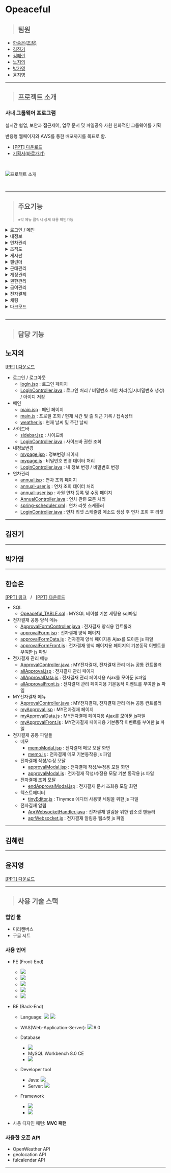 # Opeaceful

> ## 팀원

- [한승은(조장)](#한승은)
- [김진기](#김진기)
- [김혜린](#김혜린)
- [노지의](#노지의)
- [박가영](#박가영)
- [윤지영](#윤지영)

---

> ## 프로젝트 소개

### 사내 그룹웨어 프로그램

실시간 협업, 보안과 접근제어, 업무 문서 및 파일공유
사원 친화적인 그룹웨어를 기획

반응형 웹페이지와 AWS를 통한 배포까지를 목표로 함.

- [[PPT] 다운로드](./Opeaceful/src/main/webapp/resources/etc/pdf/opeaceful.pdf)
- [기획서(바로가기)](https://docs.google.com/spreadsheets/d/1BetFMp64okyNTD5TSe3A4GyWWF_pxn_f3TOzRJlA34o/edit?usp=sharing)

<br>

![프로젝트 소개](./Opeaceful/src/main/webapp/resources/etc/video/opeaceful.gif)

<br>

---

<!-- > ## 주요 기능 -->

<blockquote>
<h2>주요기능</h2>
<p><small>※각 메뉴 클릭시 상세 내용 확인가능</small></p>
</blockquote>

<details>
<summary> 로그인 / 메인 </summary><br>
<div markdown="1">

![로그인 / 메인](./Opeaceful/src/main/webapp/resources/etc/video/login.gif)

</div>
</details>

<details>
<summary> 내정보 </summary><br>
<div markdown="1">

![내정보](./Opeaceful/src/main/webapp/resources/etc/video/mypage.gif)

</div>
</details>

<details>
<summary> 연차관리 </summary><br>
<div markdown="1">

![연차관리](./Opeaceful/src/main/webapp/resources/etc/video/annual.gif)

</div>
</details>

<details>
<summary> 조직도 </summary>
<div markdown="1">

![조직도](./Opeaceful/src/main/webapp/resources/etc/video/darkmode.gif)

</div>
</details>

<details>
<summary> 게시판 </summary>
<div markdown="1">

![게시판](./Opeaceful/src/main/webapp/resources/etc/video/board.gif)

</div>
</details>

<details>
<summary> 캘린더 </summary>
<div markdown="1">

![캘린더](./Opeaceful/src/main/webapp/resources/etc/video/calendar.gif)

</div>
</details>

<details>
<summary> 근태관리 </summary>
<div markdown="1">

![근태관리](./Opeaceful/src/main/webapp/resources/etc/video/darkmode.gif)

</div>
</details>

<details>
<summary> 계정관리 </summary>
<div markdown="1">

![계정관리](./Opeaceful/src/main/webapp/resources/etc/video/member.gif)

</div>
</details>

<details>
<summary> 권한관리 </summary>
<div markdown="1">

![권한관리](./Opeaceful/src/main/webapp/resources/etc/video/role.gif)

</div>
</details>

<details>
<summary> 급여관리 </summary>
<div markdown="1">

![급여관리](./Opeaceful/src/main/webapp/resources/etc/video/salary.gif)

</div>
</details>

<details>
<summary> 전자결제 </summary>
<div markdown="1">
  
  - 전자결재 양식
  ![전자결제양식](./Opeaceful/src/main/webapp/resources/etc/video/approvalForm.gif)
  - MY 전자결재
    ![전자결제](./Opeaceful/src/main/webapp/resources/etc/video/approval.gif)
  - 전자결재 관리
    ![전자결제관리](./Opeaceful/src/main/webapp/resources/etc/video/approvalManage.gif)

</div>
</details>

<details>
<summary> 채팅 </summary>
<div markdown="1">

![채팅](./Opeaceful/src/main/webapp/resources/etc/video/darkmode.gif)

</div>
</details>

<details>
<summary> 다크모드 </summary>
<div markdown="1">

![다크모드](./Opeaceful/src/main/webapp/resources/etc/video/darkmode.gif)

</div>
</details>

<br>

---

> ## 담당 기능

## 노지의

<a href="./Opeaceful/src/main/webapp/resources/etc/pdf/노지의_opeaceful.pdf" download="Opeaceful.pdf">[PPT] 다운로드</a>

- 로그인 / 로그아웃
  - [login.jsp](./Opeaceful/src/main/webapp/WEB-INF/views/member/login.jsp) : 로그인 페이지
  - [LoginController.java](./Opeaceful/src/main/java/com/company/opeaceful/member/controller/LoginController.java) : 로그인 처리 / 비밀번호 제한 처리(임시비밀번호 생성) / 아이디 저장
- 메인
  - [main.jsp](./Opeaceful/src/main/webapp/WEB-INF/views/main.jsp) : 메인 페이지
  - [main.js](./Opeaceful/src/main/webapp/resources/js/main.js) : 프로필 조회 / 현재 시간 및 출 퇴근 기록 / 접속상태
  - [weather.js](./Opeaceful/src/main/webapp/resources/js/weather.js) : 현재 날씨 및 주간 날씨
- 사이드바
  - [sidebar.jsp](./Opeaceful/src/main/webapp/WEB-INF/views/sidebar.jsp) : 사이드바
  - [LoginController.java](./Opeaceful/src/main/java/com/company/opeaceful/member/controller/LoginController.java) : 사이드바 권한 조회
- 내정보변경
  - [mypage.jsp](./Opeaceful/src/main/webapp/WEB-INF/views/member/mypage.jsp) : 정보변경 페이지
  - [mypage.js](./Opeaceful/src/main/webapp/resources/js/member/mypage.js) : 비밀번호 변경 데이터 처리
  - [LoginController.java](./Opeaceful/src/main/java/com/company/opeaceful/member/controller/MemberController.java) : 내 정보 변경 / 비밀번호 변경
- 연차관리
  - [annual.jsp](./Opeaceful/src/main/webapp/WEB-INF/views/annual/annual.jsp) : 연차 조회 페이지
  - [annual-user.js](./Opeaceful/src/main/webapp/resources/js/annual-user.js) : 연차 조회 데이터 처리
  - [annual-user.jsp](./Opeaceful/src/main/webapp/WEB-INF/views/annual/annual-user.jsp) : 사원 연차 등록 및 수정 페이지
  - [AnnualController.java](./Opeaceful/src/main/java/com/company/opeaceful/annual/controller/AnnualController.java) : 연차 관련 모든 처리
  - [spring-scheduler.xml](./Opeaceful/src/main/webapp/WEB-INF/spring/spring-scheduler.xml) : 연차 리셋 스케줄러
  - [LoginController.java](./Opeaceful/src/main/java/com/company/opeaceful/member/controller/LoginController.java) : 연차 리셋 스케줄링 메소드 생성 후 연차 조회 후 리셋

---

## 김진기

---

## 박가영

---

## 한승은

[[PPT] 링크](https://www.miricanvas.com/v/127mvz2) &nbsp; / &nbsp; [[PPT] 다운로드](./Opeaceful/src/main/webapp/resources/etc/pdf/한승은.pdf)

- SQL
  - [Opeaceful_TABLE.sql](./Opeaceful/SQL/Opeaceful_TABLE.sql) : MYSQL 테이블 기본 세팅용 sql파일
- 전자결재 공통 양식 메뉴
  - [ApprovalFormController.java](./Opeaceful/Opeaceful/src/main/java/com/company/opeaceful/approval/controller/ApprovalFormController.java) : 전자결재 양식용 컨트롤러
  - [approvalForm.jsp](./Opeaceful/Opeaceful/src/main/webapp/WEB-INF/views/approval/approvalForm.jsp) : 전자결재 양식 페이지
  - [approvalFormData.js](./Opeaceful/Opeaceful/src/main/webapp/resources/js/approval/approvalFormData.js) : 전자결재 양식 페이지용 Ajax를 모아둔 js 파일
  - [approvalFormFront.js](./Opeaceful/Opeaceful/src/main/webapp/resources/js/approval/approvalFormFront.js) : 전자결재 양식 페이지용 페이지의 기본동작 이벤트를 부여한 js 파일
- 전자결재 관리 메뉴
  - [ApprovalController.java](./Opeaceful/Opeaceful/src/main/java/com/company/opeaceful/approval/controller/ApprovalController.java) : MY전자결재, 전자결재 관리 메뉴 공통 컨트롤러
  - [allApproval.jsp](./Opeaceful/Opeaceful/src/main/webapp/WEB-INF/views/approval/allApproval.jsp) : 전자결재 관리 페이지
  - [allApprovalData.js](./Opeaceful/Opeaceful/src/main/webapp/resources/js/approval/allApprovalData.js) : 전자결재 관리 페이지용 Ajax를 모아둔 js파일
  - [allApprovalFront.js](./Opeaceful/Opeaceful/src/main/webapp/resources/js/approval/allApprovalFront.js) : 전자결재 관리 페이지용 기본동작 이벤트를 부여한 js 파일
- MY전자결재 메뉴
  - [ApprovalController.java](./Opeaceful/Opeaceful/src/main/java/com/company/opeaceful/approval/controller/ApprovalController.java) : MY전자결재, 전자결재 관리 메뉴 공통 컨트롤러
  - [myApproval.jsp](./Opeaceful/Opeaceful/src/main/webapp/WEB-INF/views/approval/myApproval.jsp) : MY전자결재 페이지
  - [myApprovalData.js](./Opeaceful/Opeaceful/src/main/webapp/resources/js/approval/myApprovalData.js) : MY전자결재 페이지용 Ajax를 모아둔 js파일
  - [myApprovalFront.js](./Opeaceful/Opeaceful/src/main/webapp/resources/js/approval/myApprovalFront.js) : MY전자결재 페이지용 기본동작 이벤트를 부여한 js 파일
- 전자결재 공통 파일들
  - 메모
    - [memoModal.jsp](./Opeaceful/Opeaceful/src/main/webapp/WEB-INF/views/approval/memoModal.jsp) : 전자결재 메모 모달 화면
    - [memo.js](./Opeaceful/Opeaceful/src/main/webapp/resources/js/approval/memo.js) : 전자결재 메모 기본동작용 js 파일
  - 전자결재 작성/수정 모달
    - [approvalModal.jsp](./Opeaceful/Opeaceful/src/main/webapp/WEB-INF/views/approval/approvalModal.jsp) : 전자결재 작성/수정용 모달 화면
    - [approvalModal.js](./Opeaceful/Opeaceful/src/main/webapp/resources/js/approval/approvalModal.js) : 전자결재 작성/수정용 모달 기본 동작용 js 파일
  - 전자결재 조회 모달
    - [endApprovalModal.jsp](./Opeaceful/Opeaceful/src/main/webapp/WEB-INF/views/approval/endApprovalModal.jsp) : 전자결재 문서 조회용 모달 화면
  - 텍스트에디터
    - [tinyEditor.js](./Opeaceful/Opeaceful/src/main/webapp/resources/js/approval/tinyEditor.js) : Tinymce 에디터 사용및 세팅을 위한 js 파일
  - 전자결재 알림
    - [AprWebsocketHandler.java](./Opeaceful/Opeaceful/src/main/java/com/company/opeaceful/approval/model/websocket/AprWebsocketHandler.java) : 전자결재 알림을 위한 웹소켓 핸들러
    - [aprWebsocket.js](./Opeaceful/Opeaceful/src/main/webapp/resources/js/approval/aprWebsocket.js) : 전자결재 알림용 웹소켓 js 파일


---

## 김혜린

---

## 윤지영
<a href="./Opeaceful/src/main/webapp/resources/etc/pdf/윤지영_opeaceful.pdf" download="Opeaceful.pdf">[PPT] 다운로드</a>  

---

> ## 사용 기술 스택

### 협업 툴

- 미리캔버스
- 구글 시트

### 사용 언어

- FE (Front-End)

  - <img src="https://img.shields.io/badge/JSP-F46D01?style=flat&logo=JSP&logoColor=white"/>
  - <img src="https://img.shields.io/badge/HTML5-E34F26?style=flat&logo=HTML5&logoColor=white"/>
  - <img src="https://img.shields.io/badge/CSS3-1572B6?style=flat&logo=CSS3&logoColor=white"/>
  - <img src="https://img.shields.io/badge/JavaScript-F7DF1E?style=flat&logo=JavaScript&logoColor=white"/>
  - <img src="https://img.shields.io/badge/jQuery-0769AD?style=flat&logo=jQuery&logoColor=white"/>

- BE (Back-End)

  - Language: <img src="https://img.shields.io/badge/JAVA-007396?style=flat&logo=JAVA&logoColor=white"/> <img src="https://img.shields.io/badge/Ajax-2AA5DC?style=flat&logo=Ajax&logoColor=white"/>
  - WAS(Web-Application-Server): <img src="https://img.shields.io/badge/Apache Tomcat-F8DC75?style=flat&logo=ApacheTomcat&logoColor=white"/> 9.0
  - Database
    - <img src="https://img.shields.io/badge/MySQL-232F3E?style=flat&logo=MySQL&logoColor=white"/>
    - MySQL Workbench 8.0 CE
    - <img src="https://img.shields.io/badge/Amazon RDS-527FFF?style=flat&logo=AmazonRDS&logoColor=white"/>
  - Developer tool
    - Java: <img src="https://img.shields.io/badge/STS-6DB33F?style=flat&logo=STS&logoColor=white"/>
    - Server: <img src="https://img.shields.io/badge/Amazon AWS-232F3E?style=flat&logo=AmazonAWS&logoColor=white"/>
  - Framework

    - <img src="https://img.shields.io/badge/Spring-6DB33F?style=flat&logo=Spring&logoColor=white"/>

    - <img src="https://img.shields.io/badge/Bootstrap-7952B3?style=flat&logo=Bootstrap&logoColor=white"/>

- 사용 디자인 패턴: **MVC 패턴**

### 사용한 오픈 API

- OpenWeather API
- geolocation API
- fulcalendar API

---
